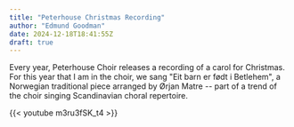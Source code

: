 ```yaml
---
title: "Peterhouse Christmas Recording"
author: "Edmund Goodman"
date: 2024-12-18T18:41:55Z
draft: true
---
```


Every year, Peterhouse Choir releases a recording of a carol for Christmas.
For this year that I am in the choir, we sang "Eit barn er født i Betlehem",
a Norwegian traditional piece arranged by Ørjan Matre -- part of a trend of the
choir singing Scandinavian choral repertoire.

{{< youtube m3ru3fSK_t4 >}}
